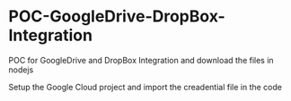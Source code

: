 # POC-GoogleDrive-DropBox-Integration
POC for GoogleDrive and DropBox Integration and download the files in nodejs

Setup the Google Cloud project and import the creadential file in the code
